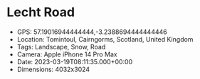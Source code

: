 # Lecht Road

- GPS: 57.19016944444444,-3.2388694444444446
- Location: Tomintoul, Cairngorms, Scotland, United Kingdom
- Tags: Landscape, Snow, Road
- Camera: Apple iPhone 14 Pro Max
- Date: 2023-03-19T08:11:35.000+00:00
- Dimensions: 4032x3024
